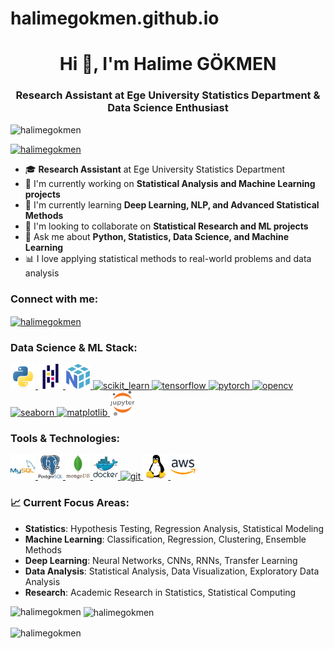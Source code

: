 # halimegokmen.github.io
<h1 align="center">Hi 👋, I'm Halime GÖKMEN</h1>
<h3 align="center">Research Assistant at Ege University Statistics Department & Data Science Enthusiast</h3>

<p align="left"> <img src="https://komarev.com/ghpvc/?username=halimegokmen&label=Profile%20views&color=0e75b6&style=flat" alt="halimegokmen" /> </p>

<p align="left"> <a href="https://github.com/ryo-ma/github-profile-trophy"><img src="https://github-profile-trophy.vercel.app/?username=halimegokmen" alt="halimegokmen" /></a> </p>

- 🎓 **Research Assistant** at Ege University Statistics Department
- 🔭 I'm currently working on **Statistical Analysis and Machine Learning projects**
- 🌱 I'm currently learning **Deep Learning, NLP, and Advanced Statistical Methods**
- 👯 I'm looking to collaborate on **Statistical Research and ML projects**
- 💬 Ask me about **Python, Statistics, Data Science, and Machine Learning**
- 📊 I love applying statistical methods to real-world problems and data analysis

<h3 align="left">Connect with me:</h3>
<p align="left">
<a href="https://linkedin.com/in/halimegokmen" target="blank"><img align="center" src="https://raw.githubusercontent.com/rahuldkjain/github-profile-readme-generator/master/src/images/icons/Social/linked-in-alt.svg" alt="halimegokmen" height="30" width="40" /></a>
</p>

<h3 align="left">Data Science & ML Stack:</h3>
<p align="left"> 
<a href="https://www.python.org" target="_blank" rel="noreferrer"> <img src="https://raw.githubusercontent.com/devicons/devicon/master/icons/python/python-original.svg" alt="python" width="40" height="40"/> </a> 
<a href="https://pandas.pydata.org/" target="_blank" rel="noreferrer"> <img src="https://raw.githubusercontent.com/devicons/devicon/2ae2a900d2f041da66e950e4d48052658d850630/icons/pandas/pandas-original.svg" alt="pandas" width="40" height="40"/> </a> 
<a href="https://numpy.org/" target="_blank" rel="noreferrer"> <img src="https://raw.githubusercontent.com/devicons/devicon/master/icons/numpy/numpy-original.svg" alt="numpy" width="40" height="40"/> </a>
<a href="https://scikit-learn.org/" target="_blank" rel="noreferrer"> <img src="https://upload.wikimedia.org/wikipedia/commons/0/05/Scikit_learn_logo_small.svg" alt="scikit_learn" width="40" height="40"/> </a> 
<a href="https://www.tensorflow.org" target="_blank" rel="noreferrer"> <img src="https://www.vectorlogo.zone/logos/tensorflow/tensorflow-icon.svg" alt="tensorflow" width="40" height="40"/> </a> 
<a href="https://pytorch.org/" target="_blank" rel="noreferrer"> <img src="https://www.vectorlogo.zone/logos/pytorch/pytorch-icon.svg" alt="pytorch" width="40" height="40"/> </a> 
<a href="https://opencv.org/" target="_blank" rel="noreferrer"> <img src="https://www.vectorlogo.zone/logos/opencv/opencv-icon.svg" alt="opencv" width="40" height="40"/> </a>
<a href="https://seaborn.pydata.org/" target="_blank" rel="noreferrer"> <img src="https://seaborn.pydata.org/_images/logo-mark-lightbg.svg" alt="seaborn" width="40" height="40"/> </a>
<a href="https://matplotlib.org/" target="_blank" rel="noreferrer"> <img src="https://matplotlib.org/stable/_images/sphx_glr_logos2_003.png" alt="matplotlib" width="40" height="40"/> </a>
<a href="https://jupyter.org/" target="_blank" rel="noreferrer"> <img src="https://raw.githubusercontent.com/devicons/devicon/master/icons/jupyter/jupyter-original-wordmark.svg" alt="jupyter" width="40" height="40"/> </a>
</p>

<h3 align="left">Tools & Technologies:</h3>
<p align="left">
<a href="https://www.mysql.com/" target="_blank" rel="noreferrer"> <img src="https://raw.githubusercontent.com/devicons/devicon/master/icons/mysql/mysql-original-wordmark.svg" alt="mysql" width="40" height="40"/> </a>
<a href="https://www.postgresql.org" target="_blank" rel="noreferrer"> <img src="https://raw.githubusercontent.com/devicons/devicon/master/icons/postgresql/postgresql-original-wordmark.svg" alt="postgresql" width="40" height="40"/> </a>
<a href="https://www.mongodb.com/" target="_blank" rel="noreferrer"> <img src="https://raw.githubusercontent.com/devicons/devicon/master/icons/mongodb/mongodb-original-wordmark.svg" alt="mongodb" width="40" height="40"/> </a>
<a href="https://www.docker.com/" target="_blank" rel="noreferrer"> <img src="https://raw.githubusercontent.com/devicons/devicon/master/icons/docker/docker-original-wordmark.svg" alt="docker" width="40" height="40"/> </a>
<a href="https://git-scm.com/" target="_blank" rel="noreferrer"> <img src="https://www.vectorlogo.zone/logos/git-scm/git-scm-icon.svg" alt="git" width="40" height="40"/> </a>
<a href="https://www.linux.org/" target="_blank" rel="noreferrer"> <img src="https://raw.githubusercontent.com/devicons/devicon/master/icons/linux/linux-original.svg" alt="linux" width="40" height="40"/> </a>
<a href="https://aws.amazon.com" target="_blank" rel="noreferrer"> <img src="https://raw.githubusercontent.com/devicons/devicon/master/icons/amazonwebservices/amazonwebservices-original-wordmark.svg" alt="aws" width="40" height="40"/> </a>
</p>

<h3 align="left">📈 Current Focus Areas:</h3>

- **Statistics**: Hypothesis Testing, Regression Analysis, Statistical Modeling
- **Machine Learning**: Classification, Regression, Clustering, Ensemble Methods
- **Deep Learning**: Neural Networks, CNNs, RNNs, Transfer Learning
- **Data Analysis**: Statistical Analysis, Data Visualization, Exploratory Data Analysis
- **Research**: Academic Research in Statistics, Statistical Computing

<p><img align="left" src="https://github-readme-stats.vercel.app/api/top-langs?username=halimegokmen&show_icons=true&locale=en&layout=compact&theme=dark" alt="halimegokmen" /></p>

<p>&nbsp;<img align="center" src="https://github-readme-stats.vercel.app/api?username=halimegokmen&show_icons=true&locale=en&theme=dark" alt="halimegokmen" /></p>

<p><img align="center" src="https://github-readme-streak-stats.herokuapp.com/?user=halimegokmen&theme=dark" alt="halimegokmen" /></p>
